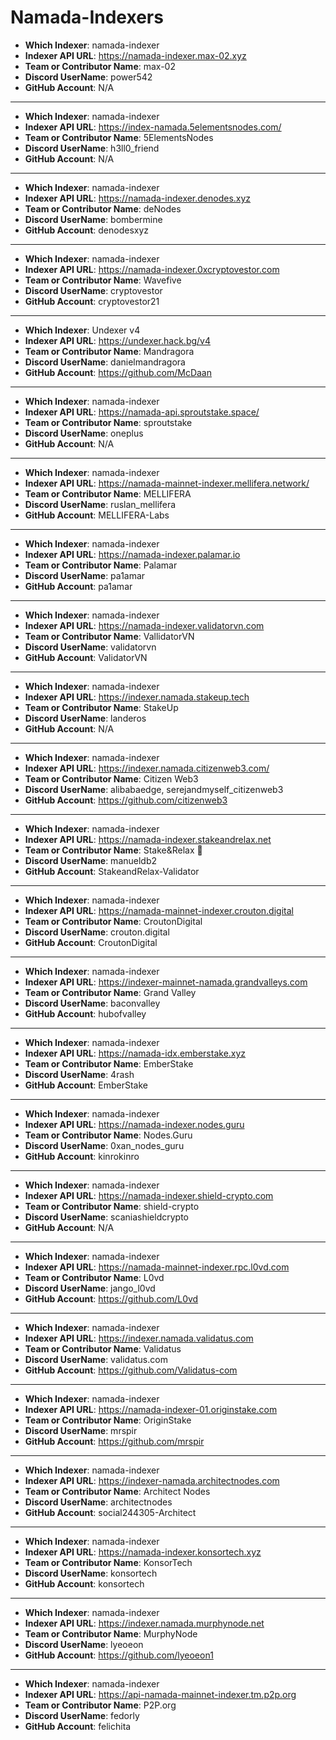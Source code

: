 # Namada-Indexers

- **Which Indexer**: namada-indexer
- **Indexer API URL**: https://namada-indexer.max-02.xyz
- **Team or Contributor Name**: max-02
- **Discord UserName**: power542
- **GitHub Account**: N/A

---
- **Which Indexer**: namada-indexer
- **Indexer API URL**: https://index-namada.5elementsnodes.com/
- **Team or Contributor Name**: 5ElementsNodes
- **Discord UserName**: h3ll0_friend
- **GitHub Account**: N/A

---
- **Which Indexer**: namada-indexer
- **Indexer API URL**: https://namada-indexer.denodes.xyz
- **Team or Contributor Name**: deNodes
- **Discord UserName**: bombermine
- **GitHub Account**: denodesxyz

---
- **Which Indexer**: namada-indexer
- **Indexer API URL**: https://namada-indexer.0xcryptovestor.com
- **Team or Contributor Name**: Wavefive
- **Discord UserName**: cryptovestor
- **GitHub Account**: cryptovestor21

---
- **Which Indexer**: Undexer v4
- **Indexer API URL**: https://undexer.hack.bg/v4
- **Team or Contributor Name**: Mandragora
- **Discord UserName**: danielmandragora
- **GitHub Account**: https://github.com/McDaan

---
- **Which Indexer**: namada-indexer
- **Indexer API URL**: https://namada-api.sproutstake.space/
- **Team or Contributor Name**: sproutstake
- **Discord UserName**: oneplus
- **GitHub Account**: N/A

---
- **Which Indexer**: namada-indexer
- **Indexer API URL**: https://namada-mainnet-indexer.mellifera.network/
- **Team or Contributor Name**: MELLIFERA
- **Discord UserName**: ruslan_mellifera
- **GitHub Account**: MELLIFERA-Labs

---
- **Which Indexer**: namada-indexer
- **Indexer API URL**: https://namada-indexer.palamar.io
- **Team or Contributor Name**: Palamar
- **Discord UserName**: pa1amar
- **GitHub Account**: pa1amar

---
- **Which Indexer**: namada-indexer
- **Indexer API URL**: https://namada-indexer.validatorvn.com
- **Team or Contributor Name**: VallidatorVN
- **Discord UserName**: validatorvn
- **GitHub Account**: ValidatorVN

---
- **Which Indexer**: namada-indexer
- **Indexer API URL**: https://indexer.namada.stakeup.tech
- **Team or Contributor Name**: StakeUp
- **Discord UserName**: landeros
- **GitHub Account**: N/A

---
- **Which Indexer**: namada-indexer
- **Indexer API URL**: https://indexer.namada.citizenweb3.com/
- **Team or Contributor Name**: Citizen Web3
- **Discord UserName**: alibabaedge, serejandmyself_citizenweb3
- **GitHub Account**: https://github.com/citizenweb3

---
- **Which Indexer**: namada-indexer
- **Indexer API URL**: https://namada-indexer.stakeandrelax.net
- **Team or Contributor Name**: Stake&Relax 🦥
- **Discord UserName**: manueldb2
- **GitHub Account**: StakeandRelax-Validator

---
- **Which Indexer**: namada-indexer
- **Indexer API URL**: https://namada-mainnet-indexer.crouton.digital
- **Team or Contributor Name**: CroutonDigital
- **Discord UserName**: crouton.digital
- **GitHub Account**: CroutonDigital

---
- **Which Indexer**: namada-indexer
- **Indexer API URL**: https://indexer-mainnet-namada.grandvalleys.com
- **Team or Contributor Name**: Grand Valley
- **Discord UserName**: baconvalley
- **GitHub Account**: hubofvalley

---
- **Which Indexer**: namada-indexer
- **Indexer API URL**: https://namada-idx.emberstake.xyz
- **Team or Contributor Name**: EmberStake
- **Discord UserName**: 4rash
- **GitHub Account**: EmberStake

---
- **Which Indexer**: namada-indexer
- **Indexer API URL**: https://namada-indexer.nodes.guru
- **Team or Contributor Name**: Nodes.Guru
- **Discord UserName**: 0xan_nodes_guru
- **GitHub Account**: kinrokinro

---
- **Which Indexer**: namada-indexer
- **Indexer API URL**: https://namada-indexer.shield-crypto.com
- **Team or Contributor Name**: shield-crypto
- **Discord UserName**: scaniashieldcrypto
- **GitHub Account**: N/A

---
- **Which Indexer**: namada-indexer
- **Indexer API URL**: https://namada-mainnet-indexer.rpc.l0vd.com
- **Team or Contributor Name**: L0vd
- **Discord UserName**: jango_l0vd
- **GitHub Account**: https://github.com/L0vd

---
- **Which Indexer**: namada-indexer
- **Indexer API URL**: https://indexer.namada.validatus.com
- **Team or Contributor Name**: Validatus
- **Discord UserName**: validatus.com
- **GitHub Account**: https://github.com/Validatus-com

---
- **Which Indexer**: namada-indexer
- **Indexer API URL**: https://namada-indexer-01.originstake.com
- **Team or Contributor Name**: OriginStake
- **Discord UserName**: mrspir
- **GitHub Account**: https://github.com/mrspir

---
- **Which Indexer**: namada-indexer
- **Indexer API URL**: https://indexer-namada.architectnodes.com
- **Team or Contributor Name**: Architect Nodes
- **Discord UserName**: architectnodes
- **GitHub Account**: social244305-Architect

---
- **Which Indexer**: namada-indexer
- **Indexer API URL**: https://namada-indexer.konsortech.xyz
- **Team or Contributor Name**: KonsorTech
- **Discord UserName**: konsortech
- **GitHub Account**: konsortech

---
- **Which Indexer**: namada-indexer
- **Indexer API URL**: https://indexer.namada.murphynode.net
- **Team or Contributor Name**: MurphyNode
- **Discord UserName**: lyeoeon
- **GitHub Account**: https://github.com/lyeoeon1

---
- **Which Indexer**: namada-indexer
- **Indexer API URL**: https://api-namada-mainnet-indexer.tm.p2p.org
- **Team or Contributor Name**: P2P.org
- **Discord UserName**: fedorly
- **GitHub Account**: felichita

